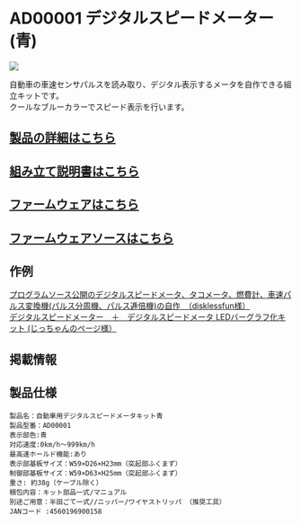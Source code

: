 # AD00001 デジタルスピードメーター(青)  

[![](https://bit-trade-one.co.jp/wp/wp-content/uploads/2014/04/aca30759e3116cac0215f597f431818a.png)](https://bit-trade-one.co.jp/product/assemblydisk/ad00001/)  

自動車の車速センサパルスを読み取り、デジタル表示するメータを自作できる組立キットです。  
クールなブルーカラーでスピード表示を行います。  

## [製品の詳細はこちら](https://bit-trade-one.co.jp/product/assemblydisk/ad00001/)  

## [組み立て説明書はこちら](https://github.com/bit-trade-one/AD00001-Digital-Speed-Meter-Blue/blob/master/Manual/Manual_DSMblue.pdf)  

## [ファームウェアはこちら](https://github.com/bit-trade-one/AD00001-Digital-Speed-Meter-Blue/raw/master/Firmware/spd_meter.zip)  

## [ファームウェアソースはこちら](https://github.com/bit-trade-one/AD00001-Digital-Speed-Meter-Blue/raw/master/Firmware_source/ver011.zip)

## 作例

[プログラムソース公開のデジタルスピードメータ、タコメータ、燃費計、車速パルス変換機(パルス分周機、パルス逓倍機)の自作　（disklessfun様）](https://wikiwiki.jp/disklessfun/digital-speed-meter)  
[デジタルスピードメーター　＋　デジタルスピードメータ LEDバーグラフ化キット (じっちゃんのページ様）](https://minkara.carview.co.jp/userid/225201/car/1747782/7517193/parts.aspx)  


## 掲載情報



## 製品仕様

    製品名：自動車用デジタルスピードメータキット青  
    製品型番：AD00001  
    表示部色:青  
    対応速度:0km/h～999km/h  
    最高速ホールド機能:あり  
    表示部基板サイズ：W59×D26×H23mm（突起部ふくまず）  
    制御部基板サイズ：W59×D63×H25mm（突起部ふくまず）  
    重さ: 約38g（ケーブル除く）  
    梱包内容：キット部品一式/マニュアル  
    別途ご用意：半田ごて一式//ニッパー/ワイヤストリッパ （推奨工具）  
    JANコード :4560196900158  
